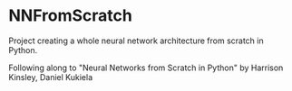 # NNFromScratch
Project creating a whole neural network architecture from scratch in Python.

Following along to "Neural Networks from Scratch in Python" by Harrison Kinsley, Daniel Kukiela

